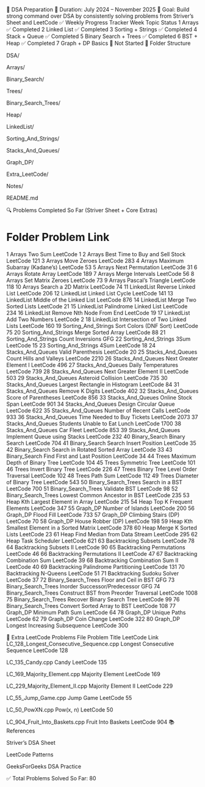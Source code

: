 🧠 DSA Preparation
📅 Duration: July 2024 – November 2025
🎯 Goal: Build strong command over DSA by consistently solving problems from Striver’s Sheet
 and LeetCode
✅ Weekly Progress Tracker
Week	Topic	Status
1	Arrays	✅ Completed
2	Linked List	✅ Completed
3	Sorting + Strings	✅ Completed
4	Stack + Queue	✅ Completed
5	Binary Search + Trees	✅ Completed
6	BST + Heap	✅ Completed
7	Graph + DP Basics	🔲 Not Started
📁 Folder Structure

DSA/

Arrays/

Binary_Search/

Trees/

Binary_Search_Trees/

Heap/

LinkedList/

Sorting_And_Strings/

Stacks_And_Queues/

Graph_DP/

Extra_LeetCode/

Notes/

README.md

🔍 Problems Completed So Far (Striver Sheet + Core Extras)
#	Folder	Problem	Link
1	Arrays	Two Sum	LeetCode 1
2	Arrays	Best Time to Buy and Sell Stock	LeetCode 121
3	Arrays	Move Zeroes	LeetCode 283
4	Arrays	Maximum Subarray (Kadane’s)	LeetCode 53
5	Arrays	Next Permutation	LeetCode 31
6	Arrays	Rotate Array	LeetCode 189
7	Arrays	Merge Intervals	LeetCode 56
8	Arrays	Set Matrix Zeroes	LeetCode 73
9	Arrays	Pascal’s Triangle	LeetCode 118
10	Arrays	Search a 2D Matrix	LeetCode 74
11	LinkedList	Reverse Linked List	LeetCode 206
12	LinkedList	Linked List Cycle	LeetCode 141
13	LinkedList	Middle of the Linked List	LeetCode 876
14	LinkedList	Merge Two Sorted Lists	LeetCode 21
15	LinkedList	Palindrome Linked List	LeetCode 234
16	LinkedList	Remove Nth Node From End	LeetCode 19
17	LinkedList	Add Two Numbers	LeetCode 2
18	LinkedList	Intersection of Two Linked Lists	LeetCode 160
19	Sorting_And_Strings	Sort Colors (DNF Sort)	LeetCode 75
20	Sorting_And_Strings	Merge Sorted Array	LeetCode 88
21	Sorting_And_Strings	Count Inversions	GFG
22	Sorting_And_Strings	3Sum	LeetCode 15
23	Sorting_And_Strings	4Sum	LeetCode 18
24	Stacks_And_Queues	Valid Parenthesis	LeetCode 20
25	Stacks_And_Queues	Count Hills and Valleys	LeetCode 2210
26	Stacks_And_Queues	Next Greater Element I	LeetCode 496
27	Stacks_And_Queues	Daily Temperatures	LeetCode 739
28	Stacks_And_Queues	Next Greater Element II	LeetCode 503
29	Stacks_And_Queues	Asteroid Collision	LeetCode 735
30	Stacks_And_Queues	Largest Rectangle in Histogram	LeetCode 84
31	Stacks_And_Queues	Remove K Digits	LeetCode 402
32	Stacks_And_Queues	Score of Parentheses	LeetCode 856
33	Stacks_And_Queues	Online Stock Span	LeetCode 901
34	Stacks_And_Queues	Design Circular Queue	LeetCode 622
35	Stacks_And_Queues	Number of Recent Calls	LeetCode 933
36	Stacks_And_Queues	Time Needed to Buy Tickets	LeetCode 2073
37	Stacks_And_Queues	Students Unable to Eat Lunch	LeetCode 1700
38	Stacks_And_Queues	Car Fleet	LeetCode 853
39	Stacks_And_Queues	Implement Queue using Stacks	LeetCode 232
40	Binary_Search	Binary Search	LeetCode 704
41	Binary_Search	Search Insert Position	LeetCode 35
42	Binary_Search	Search in Rotated Sorted Array	LeetCode 33
43	Binary_Search	Find First and Last Position	LeetCode 34
44	Trees	Maximum Depth of Binary Tree	LeetCode 104
45	Trees	Symmetric Tree	LeetCode 101
46	Trees	Invert Binary Tree	LeetCode 226
47	Trees	Binary Tree Level Order Traversal	LeetCode 102
48	Trees	Path Sum	LeetCode 112
49	Trees	Diameter of Binary Tree	LeetCode 543
50	Binary_Search_Trees	Search in a BST	LeetCode 700
51	Binary_Search_Trees	Validate BST	LeetCode 98
52	Binary_Search_Trees	Lowest Common Ancestor in BST	LeetCode 235
53	Heap	Kth Largest Element in Array	LeetCode 215
54	Heap	Top K Frequent Elements	LeetCode 347
55	Graph_DP	Number of Islands	LeetCode 200
56	Graph_DP	Flood Fill	LeetCode 733
57	Graph_DP	Climbing Stairs (DP)	LeetCode 70
58	Graph_DP	House Robber (DP)	LeetCode 198
59	Heap	Kth Smallest Element in a Sorted Matrix	LeetCode 378
60	Heap	Merge K Sorted Lists	LeetCode 23
61	Heap	Find Median from Data Stream	LeetCode 295
62	Heap	Task Scheduler	LeetCode 621
63	Backtracking	Subsets	LeetCode 78
64	Backtracking	Subsets II	LeetCode 90
65	Backtracking	Permutations	LeetCode 46
66	Backtracking	Permutations II	LeetCode 47
67	Backtracking	Combination Sum	LeetCode 39
68	Backtracking	Combination Sum II	LeetCode 40
69	Backtracking	Palindrome Partitioning	LeetCode 131
70	Backtracking	N-Queens	LeetCode 51
71	Backtracking	Sudoku Solver	LeetCode 37
72	Binary_Search_Trees	Floor and Ceil in BST	GFG
73	Binary_Search_Trees	Inorder Successor/Predecessor	GFG
74	Binary_Search_Trees	Construct BST from Preorder Traversal	LeetCode 1008
75	Binary_Search_Trees	Recover Binary Search Tree	LeetCode 99
76	Binary_Search_Trees	Convert Sorted Array to BST	LeetCode 108
77	Graph_DP	Minimum Path Sum	LeetCode 64
78	Graph_DP	Unique Paths	LeetCode 62
79	Graph_DP	Coin Change	LeetCode 322
80	Graph_DP	Longest Increasing Subsequence	LeetCode 300

📂 Extra LeetCode Problems
File	Problem Title	LeetCode Link
LC_128_Longest_Consecutive_Sequence.cpp	Longest Consecutive Sequence	LeetCode 128

LC_135_Candy.cpp	Candy	LeetCode 135

LC_169_Majority_Element.cpp	Majority Element	LeetCode 169

LC_229_Majority_Element_II.cpp	Majority Element II	LeetCode 229

LC_55_Jump_Game.cpp	Jump Game	LeetCode 55

LC_50_PowXN.cpp	Pow(x, n)	LeetCode 50

LC_904_Fruit_Into_Baskets.cpp	Fruit Into Baskets	LeetCode 904
📚 References

Striver’s DSA Sheet

LeetCode Patterns

GeeksForGeeks DSA Practice

✅ Total Problems Solved So Far: 80
